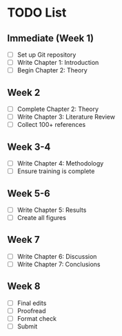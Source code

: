 # TODO List

## Immediate (Week 1)
- [ ] Set up Git repository
- [ ] Write Chapter 1: Introduction
- [ ] Begin Chapter 2: Theory

## Week 2
- [ ] Complete Chapter 2: Theory
- [ ] Write Chapter 3: Literature Review
- [ ] Collect 100+ references

## Week 3-4
- [ ] Write Chapter 4: Methodology
- [ ] Ensure training is complete

## Week 5-6
- [ ] Write Chapter 5: Results
- [ ] Create all figures

## Week 7
- [ ] Write Chapter 6: Discussion
- [ ] Write Chapter 7: Conclusions

## Week 8
- [ ] Final edits
- [ ] Proofread
- [ ] Format check
- [ ] Submit
